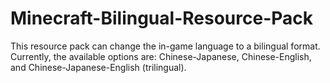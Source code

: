 # Minecraft-Bilingual-Resource-Pack
This resource pack can change the in-game language to a bilingual format. Currently, the available options are: Chinese-Japanese, Chinese-English, and Chinese-Japanese-English (trilingual).
